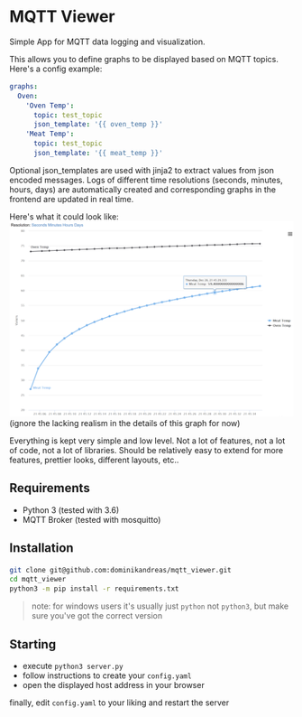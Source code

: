 # MQTT Viewer

Simple App for MQTT data logging and visualization.

This allows you to define graphs to be displayed based 
on MQTT topics. Here's a config example:

```yaml
graphs:
  Oven:
    'Oven Temp':
      topic: test_topic
      json_template: '{{ oven_temp }}'
    'Meat Temp':
      topic: test_topic
      json_template: '{{ meat_temp }}'
```
Optional json_templates are used with jinja2 to extract values from json encoded messages. 
Logs of different time resolutions (seconds, minutes, hours, days) are automatically created
and corresponding graphs in the frontend are updated in real time.

Here's what it could look like:
![graph](https://github.com/dominikandreas/mqtt_viewer/blob/master/graph.png?raw=true)
(ignore the lacking realism in the details of this graph for now)

Everything is kept very simple and low level. Not a lot of 
features, not a lot of code, not a lot of libraries.
Should be relatively easy to extend for more features, 
prettier looks, different layouts, etc..

## Requirements
 - Python 3 (tested with 3.6)
 - MQTT Broker (tested with mosquitto)

## Installation
```bash
git clone git@github.com:dominikandreas/mqtt_viewer.git
cd mqtt_viewer
python3 -m pip install -r requirements.txt 
```
> note: for windows users it's usually just ``python`` not ``python3``, but make sure you've got the correct version

## Starting
- execute ``python3 server.py``
- follow instructions to create your ``config.yaml``
- open the displayed host address in your browser

finally, edit ``config.yaml`` to your liking and restart the server
